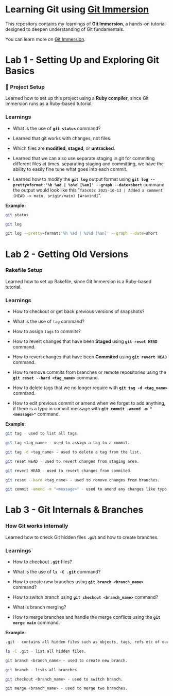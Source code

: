 # Learning Git using [Git Immersion](https://gitimmersion.com)

This repository contains my learnings of **Git Immersion**,  a hands-on tutorial designed to deepen understanding of Git fundamentals. 


You can learn more on [Git Immersion](https://gitimmersion.com).


# Lab 1 - Setting Up and Exploring Git Basics

### 👾 Project Setup
Learned how to set up this project using a **Ruby compiler**, since Git Immersion runs as a Ruby-based tutorial.  

### Learnings

- What is the use of **`git status`** command?

- Learned that git works with changes, not files.


- Which files are **modified**, **staged**, or **untracked**.

- Learned that we can also use separate staging in git for commiting different files at times.
separating staging and committing, we have the ability to easily fine tune what goes into each commit.

- Learned how to modify the **`git log`** output format using **`git log --pretty=format:'%h %ad | %s%d [%an]' --graph --date=short`** command the output would look like this "`fa5c03c 2025-10-13 | Added a comment (HEAD -> main, origin/main) [Aravind]`".

**Example:**
```bash
git status

git log

git log --pretty=format:'%h %ad | %s%d [%an]' --graph --date=short

```
# Lab 2 - Getting Old Versions

###  Rakefile Setup
Learned how to set up Rakefile, since Git Immersion is a Ruby-based tutorial.  

### Learnings

- How to checkout or get back previous versions of snapshots?

- What is the use of `tag` command?

- How to assign `tags` to commits?

- How to revert changes that have been **Staged** using **`git reset HEAD`** command.

- How to revert changes that have been **Commited** using **`git revert HEAD`** command.

- How to remove commits from branches or remote repositories using the **`git reset --hard <tag_name>`** command.

- How to delete tags that we no longer require with **`git tag -d <tag_name>`** command.

- How to edit previous commit or amend when we forget to add anything, if there is a typo in commit message with **`git commit -amend -m "<message>"`** command.

**Example:**
```bash
git tag - used to list all tags.

git tag <tag_name> - used to assign a tag to a commit.

git tag -d <tag_name> - used to delete a tag from the list.

git reset HEAD - used to revert changes from staging area.

git revert HEAD - used to revert changes from commited.

git reset --hard <tag_name> - used to remove changes from branches.

git commit -amend -m "<message>" - used to amend any changes like typo, files to recent commit.

```

# Lab 3 - Git Internals & Branches

###  How Git works internally
Learned how to check Git hidden files **`.git`** and how to create branches.  


### Learnings

- How to checkout **`.git`** files?

- What is the use of **`ls -C .git`** command?

- How to create new branches using **`git branch <branch_name>`** command?

- How to switch branch using **`git checkout <branch_name>`** command?

- What is branch merging?

- How to merge branches and handle the merge conflicts using the **`git merge main`** command.


**Example:**
```bash
.git - contains all hidden files such as objects, tags, refs etc of our file.

ls -C .git - list all hidden files.

git branch <branch_name> - used to create new branch.

git branch - lists all branches.

git checkout <branch_name> - used to switch branch.

git merge <branch_name> - used to merge two branches.

```
